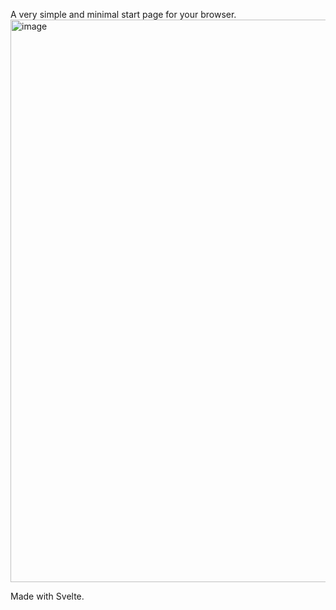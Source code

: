 A very simple and minimal start page for your browser. 
<img width="1336" height="900" alt="image" src="https://github.com/user-attachments/assets/1c464a7d-7d7f-4473-a4dc-a1810e770580" />


Made with Svelte.
